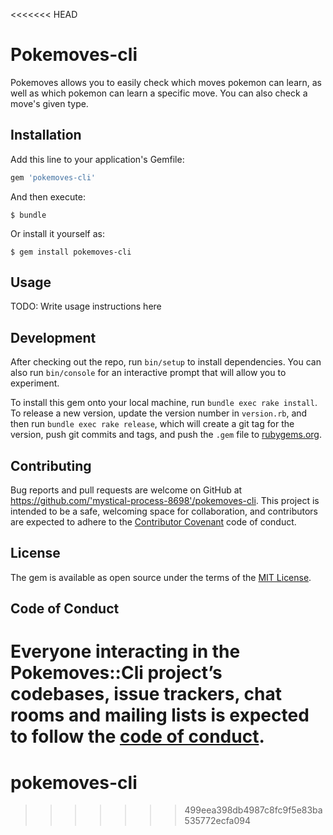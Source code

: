 <<<<<<< HEAD
# Pokemoves-cli

Pokemoves allows you to easily check which moves pokemon can learn, as well as which pokemon can learn a specific move. You can also check a move's given type.

## Installation

Add this line to your application's Gemfile:

```ruby
gem 'pokemoves-cli'
```

And then execute:

    $ bundle

Or install it yourself as:

    $ gem install pokemoves-cli

## Usage

TODO: Write usage instructions here

## Development

After checking out the repo, run `bin/setup` to install dependencies. You can also run `bin/console` for an interactive prompt that will allow you to experiment.

To install this gem onto your local machine, run `bundle exec rake install`. To release a new version, update the version number in `version.rb`, and then run `bundle exec rake release`, which will create a git tag for the version, push git commits and tags, and push the `.gem` file to [rubygems.org](https://rubygems.org).

## Contributing

Bug reports and pull requests are welcome on GitHub at https://github.com/'mystical-process-8698'/pokemoves-cli. This project is intended to be a safe, welcoming space for collaboration, and contributors are expected to adhere to the [Contributor Covenant](http://contributor-covenant.org) code of conduct.

## License

The gem is available as open source under the terms of the [MIT License](https://opensource.org/licenses/MIT).

## Code of Conduct

Everyone interacting in the Pokemoves::Cli project’s codebases, issue trackers, chat rooms and mailing lists is expected to follow the [code of conduct](https://github.com/'mystical-process-8698'/pokemoves-cli/blob/master/CODE_OF_CONDUCT.md).
=======
# pokemoves-cli
>>>>>>> 499eea398db4987c8fc9f5e83ba535772ecfa094
